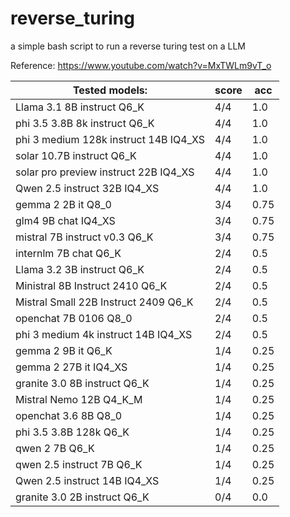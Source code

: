 # reverse_turing
a simple bash script to run a reverse turing test on a LLM

Reference: https://www.youtube.com/watch?v=MxTWLm9vT_o

Tested models:        |  score  | acc
----------------------|----------|------
Llama 3.1 8B instruct Q6_K   | 4/4 | 1.0
phi 3.5 3.8B 8k instruct Q6_K | 4/4 | 1.0
phi 3 medium 128k instruct 14B IQ4_XS  | 4/4 | 1.0
solar 10.7B instruct Q6_K    | 4/4 | 1.0
solar pro preview instruct 22B IQ4_XS | 4/4 | 1.0
Qwen 2.5 instruct 32B IQ4_XS | 4/4  | 1.0
gemma 2 2B it Q8_0       | 3/4 | 0.75
glm4 9B chat IQ4_XS        | 3/4 | 0.75
mistral 7B instruct v0.3 Q6_K  |  3/4  | 0.75
internlm 7B chat Q6_K    |  2/4  | 0.5
Llama 3.2 3B instruct Q6_K | 2/4 | 0.5
Ministral 8B Instruct 2410 Q6_K | 2/4 | 0.5
Mistral Small 22B Instruct 2409 Q6_K | 2/4 | 0.5
openchat 7B 0106 Q8_0 | 2/4 | 0.5
phi 3 medium 4k instruct 14B IQ4_XS  | 2/4 | 0.5
gemma 2 9B it Q6_K     | 1/4 | 0.25
gemma 2 27B it IQ4_XS    | 1/4 | 0.25
granite 3.0 8B instruct Q6_K   | 1/4      | 0.25
Mistral Nemo 12B Q4_K_M | 1/4 | 0.25
openchat 3.6 8B Q8_0  | 1/4 | 0.25
phi 3.5 3.8B 128k Q6_K | 1/4 | 0.25
qwen 2 7B Q6_K               | 1/4 | 0.25
qwen 2.5 instruct 7B Q6_K | 1/4 | 0.25
Qwen 2.5 instruct 14B IQ4_XS | 1/4 | 0.25
granite 3.0 2B instruct Q6_K   | 0/4      | 0.0
